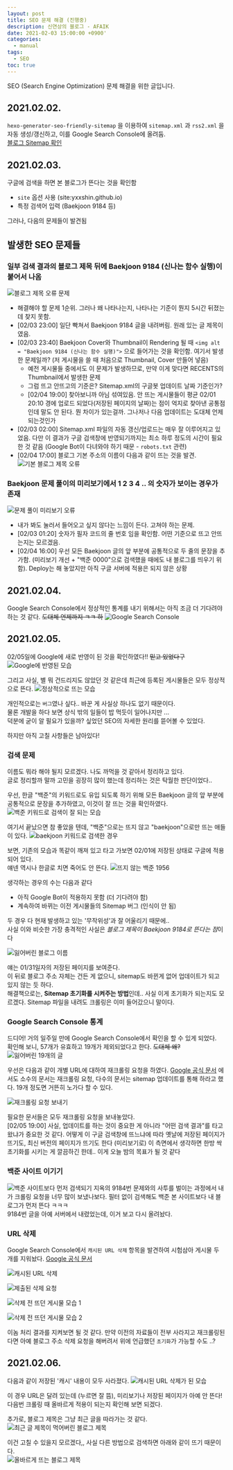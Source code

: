 ```yaml
---
layout: post
title: SEO 문제 해결 (진행중)
description: 신연상의 블로그 - AFAIK
date: 2021-02-03 15:00:00 +0900'
categories:
  - manual
tags:
  - SEO
toc: true
---
```


SEO (Search Engine Optimization) 문제 해결을 위한 글입니다.

<!-- more -->

## 2021.02.02.
`hexo-generator-seo-friendly-sitemap` 을 이용하여 `sitemap.xml` 과 `rss2.xml` 을 자동 생성/갱신하고, 이를 Google Search Console에 올려둠.  
[블로그 Sitemap 확인](http://yxxshin.github.io/sitemap.xml)

## 2021.02.03.
구글에 검색을 하면 본 블로그가 뜬다는 것을 확인함
- `site` 옵션 사용 (site:yxxshin.github.io)
- 특정 검색어 입력 (Baekjoon 9184 등)

그러나, 다음의 문제들이 발견됨

## 발생한 SEO 문제들
### **일부 검색 결과의 블로그 제목 뒤에 Baekjoon 9184 (신나는 함수 실행)이 붙어서 나옴**
![블로그 제목 오류 문제](https://imgur.com/TThXsOh.png)
- 해결해야 할 문제 1순위. 그러나 왜 나타나는지, 나타나는 기준이 뭔지 5시간 뒤졌는데 찾지 못함.
- [02/03 23:00] 일단 빡쳐서 Baekjoon 9184 글을 내려버림. 원래 있는 글 제목이였음. 
- [02/03 23:40] Baekjoon Cover와 Thumbnail이 Rendering 될 때 `<img alt = "Baekjoon 9184 (신나는 함수 실행)">` 으로 들어가는 것을 확인함. 여기서 발생한 문제일까? (저 게시물을 쓸 때 처음으로 Thumbnail, Cover 만들어 넣음)
  - 예전 게시물들 중에서도 이 문제가 발생하므로, 만약 이게 맞다면 RECENTS의 Thumbnail에서 발생한 문제
  - 그럼 뜨고 안뜨고의 기준은? Sitemap.xml의 구글봇 업데이트 날짜 기준인가?
  - [02/04 19:00] 찾아보니까 아님 섞여있음. 안 뜨는 게시물들이 평균 02/01 20:10 경에 업로드 되었다(저장된 페이지의 날짜)는 점이 억지로 찾아낸 공통점인데 말도 안 된다. 뭔 차이가 있는걸까. 그나저나 다음 업데이트는 도대체 언제 되는것인가
- [02/03 02:00] Sitemap.xml 파일의 자동 갱신/업로드는 매우 잘 이루어지고 있었음. 다만 이 결과가 구글 검색창에 반영되기까지는 최소 하루 정도의 시간이 필요한 것 같음 (Google Bot이 다녀와야 하기 때문 - `robots.txt` 관련)
- [02/04 17:00] 블로그 기본 주소의 이름이 다음과 같이 뜨는 것을 발견.
  ![기본 블로그 제목 오류](https://imgur.com/6NjF5Pi.png)

### **Baekjoon 문제 풀이의 미리보기에서 1 2 3 4 .. 의 숫자가 보이는 경우가 존재**
![문제 풀이 미리보기 오류](https://imgur.com/GWq45RH.png)
- 내가 봐도 눌러서 들어오고 싶지 않다는 느낌이 든다. 고쳐야 하는 문제.
- [02/03 01:20] 숫자가 필자 코드의 줄 번호 임을 확인함. 어떤 기준으로 뜨고 안뜨는지는 모르겠음.
- [02/04 16:00] 우선 모든 Baekjoon 글의 앞 부분에 공통적으로 두 줄의 문장을 추가함. (미리보기 개선 + "백준 0000"으로 검색했을 때에도 내 블로그를 띄우기 위함). Deploy는 해 놓았지만 아직 구글 서버에 적용은 되지 않은 상황

## 2021.02.04.  
Google Search Console에서 정상적인 통계를 내기 위해서는 아직 조금 더 기다려야 하는 것 같다. ~~도대체 언제까지 ㅋㅋ 하~~
![Google Search Console](https://imgur.com/nd91dDO.png)


## 2021.02.05.
02/05일에 Google에 새로 반영이 된 것을 확인하였다!! ~~믿고 있었다구~~
![Google에 반영된 모습](https://imgur.com/xyYuBLH.png)

그리고 사실, 별 뭐 건드리지도 않았던 것 같은데 최근에 등록된 게시물들은 모두 정상적으로 뜬다.
![정상적으로 뜨는 모습](https://imgur.com/q5Og4MC.png)

개인적으로는 `버그`였나 싶다.. 바꾼 게 사실상 하나도 없기 때문이다.  
물론 개발을 하다 보면 상식 밖의 일들이 밥 먹듯이 일어나지만 ...  
덕분에 굳이 알 필요가 있을까? 싶었던 SEO의 자세한 원리를 뜯어볼 수 있었다. 

하지만 아직 고칠 사항들은 남아있다! 

### **검색 문제**
이름도 뭐라 해야 될지 모르겠다. 나도 까먹을 것 같아서 정리하고 있다.  
글로 정리할까 말까 고민을 굉장히 많이 했는데 정리하는 것은 탁월한 판단이었다.. 

우선, 한글 "백준"의 키워드로도 유입 되도록 하기 위해 모든 Baekjoon 글의 앞 부분에 공통적으로 문장을 추가하였고, 이것이 잘 뜨는 것을 확인하였다.
![백준 키워드로 검색이 잘 되는 모습](https://imgur.com/miGpDzv.png)

여기서 끝났으면 참 좋았을 텐데, "백준"으로는 뜨지 않고 "baekjoon"으로만 뜨는 애들이 있다.
![baekjoon 키워드로 검색한 경우](https://imgur.com/gb1mnLZ.png)

보면, 기존의 모습과 똑같이 깨져 있고 타고 가보면 02/01에 저장된 상태로 구글에 적용되어 있다.  
얘넨 역시나 한글로 치면 죽어도 안 뜬다.
![뜨지 않는 백준 1956](https://imgur.com/G1pbz0j.png)

생각하는 경우의 수는 다음과 같다
- 아직 Google Bot이 적용하지 못함 (더 기다려야 함)
- 계속하여 바뀌는 이전 게시물들의 Sitemap 버그 (인식이 안 됨)

두 경우 다 현재 발생하고 있는 '무작위성'과 잘 어울리기 때문에..  
사실 이와 비슷한 가장 충격적인 사실은 *블로그 제목이 Baekjoon 9184로 뜬다는 점*이다

![잃어버린 블로그 이름](https://imgur.com/O0kvZsf.png)

얘는 01/31일자의 저장된 페이지를 보여준다.  
이 뒤로 블로그 주소 자체는 건든 게 없으니, sitemap도 바뀐게 없어 업데이트가 되고 있지 않는 듯 하다.  
해결책으로는, **Sitemap 초기화를 시켜주는 방법**인데.. 사실 이게 초기화가 되는지도 모르겠다. Sitemap 파일을 내려도 크롤링은 이미 들어갔으니 말이다.

### Google Search Console 통계
드디어! 거의 일주일 만에 Google Search Console에서 확인을 할 수 있게 되었다.  
확인해 보니, 57개가 유효하고 19개가 제외되었다고 한다. ~~도대체 왜?~~
![잃어버린 19개의 글](https://imgur.com/ahTIicQ.png)

우선은 다음과 같이 개별 URL에 대하여 재크롤링 요청을 하였다. [Google 공식 문서](https://developers.google.com/search/docs/advanced/crawling/ask-google-to-recrawl?visit_id=637481166068099878-144029744&rd=1) 에서도 소수의 문서는 재크롤링 요청, 다수의 문서는 sitemap 업데이트를 통해 하라고 했다. 19개 정도면 거뜬히 노가다 할 수 있다.

![재크롤링 요청 보내기](https://imgur.com/6T67NWa.png)

필요한 문서들은 모두 재크롤링 요청을 보내놓았다.  
[02/05 19:00] 사실, 업데이트를 하는 것이 중요한 게 아니라 "어떤 검색 결과"를 타고 왔냐가 중요한 것 같다. 어떻게 이 구글 검색창에 뜨느냐에 따라 옛날에 저장된 페이지가 뜨기도, 최신 버전의 페이지가 뜨기도 한다 (미리보기로) 이 측면에서 생각하면 한방 싹 초기화를 시키는 게 깔끔하긴 한데.. 이게 오늘 밤의 목표가 될 것 같다

### 백준 사이트 이기기
![백준 사이트보다 먼저 검색되기](https://imgur.com/EWBJ9D4.png)
지옥의 9184번 문제와의 사투를 벌이는 과정에서 내가 크롤링 요청을 너무 많이 보냈나보다. 필터 없이 검색해도 백준 본 사이트보다 내 블로그가 먼저 뜬다 ㅋㅋㅋ  
9184번 글을 아예 서버에서 내렸었는데, 이거 보고 다시 올려놨다.

### URL 삭제
Google Search Console에서 `캐시된 URL 삭제` 항목을 발견하여 시험삼아 게시물 두 개를 지워놨다. [Google 공식 문서](https://support.google.com/webmasters/answer/9689846#clear_cache_request)

![캐시된 URL 삭제](https://imgur.com/58ZLX2q.png)

![제출된 삭제 요청](https://imgur.com/UldYxdX.png)

![삭제 전 뜨던 게시물 모습 1](https://imgur.com/PTUsQvW.png)

![삭제 전 뜨던 게시물 모습 2](https://imgur.com/0bCwGih.png)

이놈 처리 결과를 지켜보면 될 것 같다. 만약 이전의 자료들이 전부 사라지고 재크롤링된다면 아예 블로그 주소 삭제 요청을 해버려서 위에 언급했던 `초기화`가 가능할 수도 ..?

## 2021.02.06.
다음과 같이 저장된 '캐시' 내용이 모두 사라졌다.
![캐시된 URL 삭제가 된 모습](https://imgur.com/CGDcKmL.png) 

이 경우 URL은 달려 있는데 (누르면 잘 뜸), 미리보기나 저장된 페이지가 아예 안 뜬다!  
다음번 크롤링 때 올바르게 적용이 되는지 확인해 보면 되겠다.

추가로, 블로그 제목은 그냥 최근 글을 따라가는 것 같다.
![최근 글 제목이 먹어버린 블로그 제목](https://imgur.com/LXrJqPg.png)

이건 고칠 수 있을지 모르겠다,, 사실 다른 방법으로 검색하면 아래와 같이 뜨기 때문이다.  
![올바르게 뜨는 블로그 제목](https://imgur.com/QWIEctX.png)